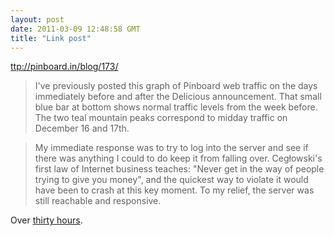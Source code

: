 ```yaml
---
layout: post
date: 2011-03-09 12:48:58 GMT
title: "Link post"
---
```

<ttp://pinboard.in/blog/173/>

> I've previously posted this graph of Pinboard web traffic on the days immediately before and after the Delicious announcement. That small blue bar at bottom shows normal traffic levels from the week before. The two teal mountain peaks correspond to midday traffic on December 16 and 17th.

> 

> My immediate response was to try to log into the server and see if there was anything I could to do keep it from falling over. Cegłowski's first law of Internet business teaches: "Never get in the way of people trying to give you money", and the quickest way to violate it would have been to crash at this key moment. To my relief, the server was still reachable and responsive. 



Over [thirty hours][2].



[2]: http://delong.typepad.com/sdj/2010/12/the-small-exodus-from-delicious-to-pinboard.html


